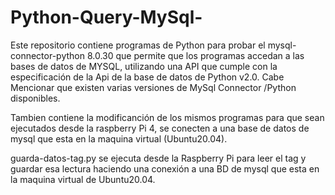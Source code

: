 # Python-Query-MySql-
Este repositorio contiene programas de Python para probar el mysql-connector-python 8.0.30 que permite que los programas accedan a las bases de datos de MYSQL, utilizando una API que cumple con la especificación de la Api de la base de datos de Python v2.0.
Cabe Mencionar que existen varias versiones de MySql Connector /Python disponibles.

Tambien contiene la modificanción de los mismos programas para que sean ejecutados desde la raspberry Pi 4, se conecten a una base de datos de mysql que esta en la maquina virtual (Ubuntu20.04).

guarda-datos-tag.py se ejecuta desde la Raspberry Pi para leer el tag y guardar esa lectura haciendo una conexión a una BD de mysql que esta en la maquina virtual de Ubuntu20.04. 
